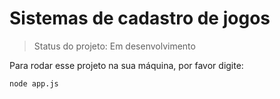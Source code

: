 <h1>Sistemas de cadastro de jogos</h1>

>Status do projeto: Em desenvolvimento

Para rodar esse projeto na sua máquina, por favor digite:

```````
node app.js
````````
